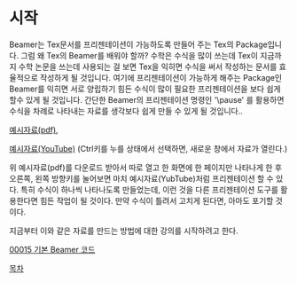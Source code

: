 # 시작

Beamer는 Tex문서를 프리젠테이션이 가능하도록 만들어 주는 Tex의 Package입니다. 그럼 왜 Tex의 Beamer를 배워야 할까? 수학은 수식을 많이 쓰는데 Tex이 지금까지 수학 논문을 쓰는데 사용되는 걸 보면 Tex을 익히면 수식을 써서 작성하는 문서를 효율적으로 작성하게 될 것입니다. 여기에 프리젠테이션이 가능하게 해주는 Package인 Beamer를 익히면 서로 양립하기 힘든 수식이 많이 필요한 프리젠테이션을 보다 쉽게 할수 있게 될 것입니다. 간단한 Beamer의 프리젠테이션 명령인 '\pause' 를 활용하면 수식을 차례로 나타내는 자료를 생각보다 쉽게 만들 수 있게 될 것입니다..

[예시자료(pdf)](https://min7014.github.io/Making_materials_for_mathematics_using_Beamer/main/2018122901.pdf), 

[예시자료(YouTube)](https://youtu.be/RSxLUSVZPvY) 
(Ctrl키를 누를 상태에서 선택하면, 새로운 창에서 자료가 열린다.)

위 예시자료(pdf)를 다운로드 받아서 따로 열고 한 화면에 한 페이지만 나타나게 한 후 오른쪽, 왼쪽 방향키를 눌어보면 마치 예시자료(YubTube)처럼 프리젠테이션 할 수 있다. 특히 수식이 하나씩 나타나도록 만들었는데, 이런 것을 다른 프리젠테이션 도구를 활용한다면 힘든 작업이 될 것이다. 만약 수식이 틀려서 고치게 된다면, 아마도 포기할 것이다.

지금부터 이와 같은 자료를 만드는 방법에 대한 강의를 시작하려고 한다.

[00015 기본 Beamer 코드](./00015_기본_Beamer_코드.md)

[목차](./README.md)
